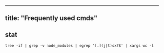 
---
title: "Frequently used cmds"
---

## stat

```shell
tree -if | grep -v node_modules | egrep '[.](j|t)sx?$' | xargs wc -l
```
